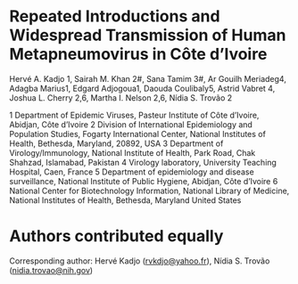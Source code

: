 # Repeated Introductions and Widespread Transmission of Human Metapneumovirus in Côte d’Ivoire
Hervé A. Kadjo 1, Sairah M. Khan 2#, Sana Tamim 3#, Ar Gouilh Meriadeg4, Adagba Marius1, Edgard Adjogoua1, Daouda Coulibaly5, Astrid Vabret 4, Joshua L. Cherry 2,6, Martha I. Nelson 2,6, Nídia S. Trovão 2

1 Department of Epidemic Viruses, Pasteur Institute of Côte d’Ivoire, Abidjan, Côte d’Ivoire 
2 Division of International Epidemiology and Population Studies, Fogarty International Center, National Institutes of Health, Bethesda, Maryland, 20892, USA
3 Department of Virology/Immunology, National Institute of Health, Park Road, Chak Shahzad, Islamabad, Pakistan
4 Virology laboratory, University Teaching Hospital, Caen, France
5 Department of epidemiology and disease surveillance, National Institute of Public Hygiene, Abidjan, Côte d’Ivoire
6 National Center for Biotechnology Information, National Library of Medicine, National Institutes of Health, Bethesda, Maryland United States
# Authors contributed equally

Corresponding author: Hervé Kadjo (rvkdjo@yahoo.fr), Nídia S. Trovão (nidia.trovao@nih.gov)

